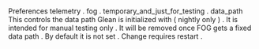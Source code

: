 #
Preferences
telemetry
.
fog
.
temporary_and_just_for_testing
.
data_path
This
controls
the
data
path
Glean
is
initialized
with
(
nightly
only
)
.
It
is
intended
for
manual
testing
only
.
It
will
be
removed
once
FOG
gets
a
fixed
data
path
.
By
default
it
is
not
set
.
Change
requires
restart
.
